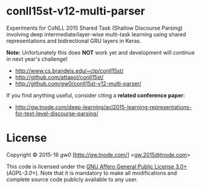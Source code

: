 conll15st-v12-multi-parser
==========================

Experiments for CoNLL 2015 Shared Task (Shallow Discourse Parsing) involving deep intermediate/layer-wise multi-task learning using shared representations and bidirectional GRU layers in Keras.

**Note:** Unfortunately this does **NOT** work yet and development will continue in next year's challenge!

- <http://www.cs.brandeis.edu/~clp/conll15st/>
- <http://github.com/attapol/conll15st/>
- <http://github.com/gw0/conll15st-v12-multi-parser/>

If you find anything useful, consider citing a **related conference paper**:

- <http://gw.tnode.com/deep-learning/acl2015-learning-representations-for-text-level-discourse-parsing/>


License
=======

Copyright &copy; 2015-16 *gw0* [<http://gw.tnode.com/>] &lt;<gw.2015@tnode.com>&gt;

This code is licensed under the [GNU Affero General Public License 3.0+](LICENSE_AGPL-3.0.txt) (*AGPL-3.0+*). Note that it is mandatory to make all modifications and complete source code publicly available to any user.
